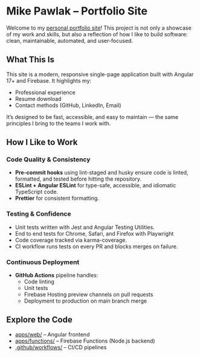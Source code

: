 # Mike Pawlak – Portfolio Site

Welcome to my [personal portfolio site](https://mikepawlak.com/)! This project is not only a showcase of my work and skills, but also a reflection of how I like to build software: clean, maintainable, automated, and user-focused.

## What This Is

This site is a modern, responsive single-page application built with Angular 17+ and Firebase. It highlights my:

- Professional experience
- Resume download
- Contact methods (GitHub, LinkedIn, Email)

It’s designed to be fast, accessible, and easy to maintain — the same principles I bring to the teams I work with.

## How I Like to Work

### Code Quality & Consistency

- **Pre-commit hooks** using lint-staged and husky ensure code is linted, formatted, and tested before hitting the repository.
- **ESLint + Angular ESLint** for type-safe, accessible, and idiomatic TypeScript code.
- **Prettier** for consistent formatting.

### Testing & Confidence

- Unit tests written with Jest and Angular Testing Utilities.
- End to end tests for Chrome, Safari, and Firefox with Playwright
- Code coverage tracked via karma-coverage.
- CI workflow runs tests on every PR and blocks merges on failure.

### Continuous Deployment

- **GitHub Actions** pipeline handles:
  - Code linting
  - Unit tests
  - Firebase Hosting preview channels on pull requests
  - Deployment to production on main branch merge

## Explore the Code

- [apps/web/](http://github.com/mikepawlak/portfolio-site/tree/main/apps/web) – Angular frontend
- [apps/functions/](https://github.com/mikepawlak/portfolio-site/tree/main/apps/functions) – Firebase Functions (Node.js backend)
- [.github/workflows/](https://github.com/mikepawlak/portfolio-site/tree/main/.github/workflows) – CI/CD pipelines
